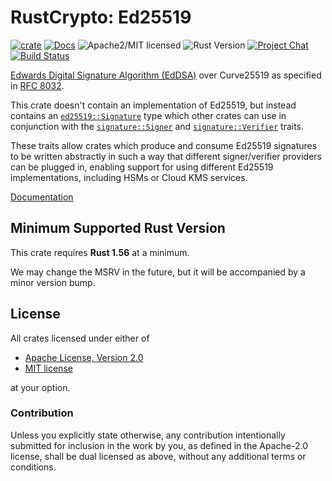 # RustCrypto: Ed25519

[![crate][crate-image]][crate-link]
[![Docs][docs-image]][docs-link]
![Apache2/MIT licensed][license-image]
![Rust Version][rustc-image]
[![Project Chat][chat-image]][chat-link]
[![Build Status][build-image]][build-link]

[Edwards Digital Signature Algorithm (EdDSA)][1] over Curve25519 as specified
in [RFC 8032][2].

This crate doesn't contain an implementation of Ed25519, but instead
contains an [`ed25519::Signature`][3] type which other crates can use in
conjunction with the [`signature::Signer`][4] and [`signature::Verifier`][5]
traits.

These traits allow crates which produce and consume Ed25519 signatures
to be written abstractly in such a way that different signer/verifier
providers can be plugged in, enabling support for using different
Ed25519 implementations, including HSMs or Cloud KMS services.

[Documentation][docs-link]

## Minimum Supported Rust Version

This crate requires **Rust 1.56** at a minimum.

We may change the MSRV in the future, but it will be accompanied by a minor
version bump.

## License

All crates licensed under either of

 * [Apache License, Version 2.0](http://www.apache.org/licenses/LICENSE-2.0)
 * [MIT license](http://opensource.org/licenses/MIT)

at your option.

### Contribution

Unless you explicitly state otherwise, any contribution intentionally submitted
for inclusion in the work by you, as defined in the Apache-2.0 license, shall be
dual licensed as above, without any additional terms or conditions.

[//]: # (badges)

[crate-image]: https://img.shields.io/crates/v/ed25519.svg
[crate-link]: https://crates.io/crates/ed25519
[docs-image]: https://docs.rs/ed25519/badge.svg
[docs-link]: https://docs.rs/ed25519/
[license-image]: https://img.shields.io/badge/license-Apache2.0/MIT-blue.svg
[rustc-image]: https://img.shields.io/badge/rustc-1.56+-blue.svg
[chat-image]: https://img.shields.io/badge/zulip-join_chat-blue.svg
[chat-link]: https://rustcrypto.zulipchat.com/#narrow/stream/260048-signatures
[build-image]: https://github.com/RustCrypto/signatures/workflows/ed25519/badge.svg?branch=master&event=push
[build-link]: https://github.com/RustCrypto/signatures/actions?query=workflow%3Aed25519

[//]: # (general links)

[1]: https://en.wikipedia.org/wiki/EdDSA
[2]: https://tools.ietf.org/html/rfc8032
[3]: https://docs.rs/ed25519/latest/ed25519/struct.Signature.html
[4]: https://docs.rs/signature/latest/signature/trait.Signer.html
[5]: https://docs.rs/signature/latest/signature/trait.Verifier.html
